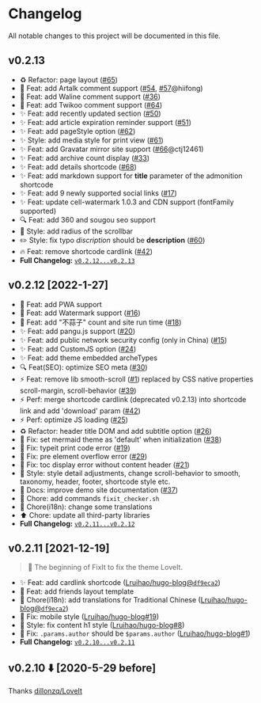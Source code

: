 # Changelog
All notable changes to this project will be documented in this file.
<!-- Releases see https://github.com/Lruihao/FixIt/releases -->

## v0.2.13

- :recycle: Refactor: page layout ([#65](https://github.com/Lruihao/FixIt/issues/65))
- :tada: Feat: add Artalk comment support ([#54](https://github.com/Lruihao/FixIt/issues/54), [#57](https://github.com/Lruihao/FixIt/pull/57)@hiifong)
- :tada: Feat: add Waline comment support ([#36](https://github.com/Lruihao/FixIt/issues/36))
- :tada: Feat: add Twikoo comment support ([#64](https://github.com/Lruihao/FixIt/issues/64))
- :sparkles: Feat: add recently updated section ([#50](https://github.com/Lruihao/FixIt/issues/50))
- :sparkles: Feat: add article expiration reminder support ([#51](https://github.com/Lruihao/FixIt/issues/51))
- :sparkles: Feat: add pageStyle option ([#62](https://github.com/Lruihao/FixIt/issues/62))
- :sparkles: Style: add media style for print view ([#61](https://github.com/Lruihao/FixIt/issues/61))
- :sparkles: Feat: add Gravatar mirror site support ([#66](https://github.com/Lruihao/FixIt/pull/66)@ctj12461)
- :sparkles: Feat: add archive count display ([#33](https://github.com/Lruihao/FixIt/issues/33))
- :sparkles: Feat: add details shortcode ([#68](https://github.com/Lruihao/FixIt/issues/68))
- :sparkles: Feat: add markdown support for **title** parameter of the admonition shortcode
- :sparkles: Feat: add 9 newly supported social links ([#17](https://github.com/Lruihao/FixIt/issues/17))
- :sparkles: Feat: update cell-watermark 1.0.3 and CDN support (fontFamily supported)
- :mag: Feat: add 360 and sougou seo support
- :lipstick: Style: add radius of the scrollbar
- :pencil2: Style: fix typo *discription* should be **description** ([#60](https://github.com/Lruihao/FixIt/issues/60))
- :fire: Feat: remove shortcode cardlink ([#42](https://github.com/Lruihao/FixIt/issues/42))
- **Full Changelog:** [`v0.2.12...v0.2.13`](https://github.com/Lruihao/FixIt/compare/v0.2.12...v0.2.13)

## v0.2.12 [2022-1-27]

- :tada: Feat: add PWA support
- :tada: Feat: add Watermark support ([#16](https://github.com/Lruihao/FixIt/issues/16))
- :tada: Feat: add "不蒜子" count and site run time ([#18](https://github.com/Lruihao/FixIt/issues/18))
- :sparkles: Feat: add pangu.js support ([#20](https://github.com/Lruihao/FixIt/issues/20))
- :sparkles: Feat: add public network security config (only in China) ([#15](https://github.com/Lruihao/FixIt/issues/15))
- :sparkles: Feat: add CustomJS option ([#24](https://github.com/Lruihao/FixIt/issues/24))
- :sparkles: Feat: add theme embedded archeTypes
- :mag: Feat(SEO): optimize SEO meta ([#30](https://github.com/Lruihao/FixIt/issues/30))
- :zap: Feat: remove lib smooth-scroll ([#1](https://github.com/Lruihao/FixIt/issues/1)) replaced by CSS native properties scroll-margin, scroll-behavior ([#39](https://github.com/Lruihao/FixIt/issues/39))
- :zap: Perf: merge shortcode cardlink (deprecated v0.2.13) into shortcode link and add 'download' param ([#42](https://github.com/Lruihao/FixIt/issues/42))
- :zap: Perf: optimize JS loading ([#25](https://github.com/Lruihao/FixIt/issues/25))
- :recycle: Refactor: header title DOM and add subtitle option ([#26](https://github.com/Lruihao/FixIt/issues/26))
- :bug: Fix: set mermaid theme as 'default' when initialization ([#38](https://github.com/Lruihao/FixIt/issues/38))
- :bug: Fix: typeit print code error ([#19](https://github.com/Lruihao/FixIt/issues/19))
- :bug: Fix: pre element overflow error ([#29](https://github.com/Lruihao/FixIt/issues/29))
- :bug: Fix: toc display error without content header ([#21](https://github.com/Lruihao/FixIt/issues/21))
- :lipstick: Style: style detail adjustments, change scroll-behavior to smooth, taxonomy, header, footer, shortcode style etc.
- :pencil: Docs: improve demo site documentation ([#37](https://github.com/Lruihao/FixIt/issues/37))
- :wrench: Chore: add commands `fixit_checker.sh`
- :wrench: Chore(i18n): change some translations
- :arrow_up: Chore: update all third-party libraries
- **Full Changelog:** [`v0.2.11...v0.2.12`](https://github.com/Lruihao/FixIt/compare/v0.2.11...v0.2.12)
## v0.2.11 [2021-12-19]

> :tada: The beginning of FixIt to fix the theme LoveIt.

- :sparkles: Feat: add cardlink shortcode ([Lruihao/hugo-blog@`df9eca2`](https://github.com/Lruihao/hugo-blog/commit/df9eca26af43287748fd8d4654014357a8269b0b)) 
- :tada: Feat: add friends layout template
- :wrench: Chore(i18n): add translations for Traditional Chinese ([Lruihao/hugo-blog@`df9eca2`](https://github.com/Lruihao/hugo-blog/commit/b86157d8b84830bda415ab2488580afd843acac2))
- :bug: Fix: mobile style ([Lruihao/hugo-blog#19](https://github.com/Lruihao/hugo-blog/issues/19))
- :bug: Style: fix content h1 style ([Lruihao/hugo-blog#8](https://github.com/Lruihao/hugo-blog/issues/8))
- :bug: Fix: `.params.author` should be `$params.author`  ([Lruihao/hugo-blog#1](https://github.com/Lruihao/hugo-blog/issues/1))
- **Full Changelog:** [`v0.2.10...v0.2.11`](https://github.com/Lruihao/FixIt/compare/v0.2.10...v0.2.11)

## v0.2.10 :arrow_down: [2020-5-29 before]

Thanks [dillonzq/LoveIt](https://github.com/dillonzq/LoveIt/releases)